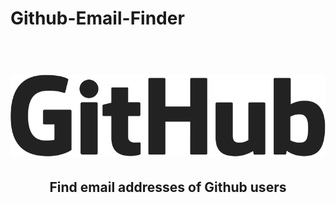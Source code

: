 # Github-Email-Finder

<h1 align="center">
  <br>
  <a href="https://github.com/rizwansoaib/Github-Email-Finder/"><img src="github.png" alt="Zen"></a>
</h1>

<h2 align="center">Find email addresses of Github users</h2>


